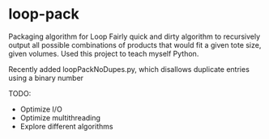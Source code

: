 # loop-pack
Packaging algorithm for Loop
Fairly quick and dirty algorithm to recursively output all possible combinations of products that would fit a given tote size, given volumes. Used this project to teach myself Python.

Recently added loopPackNoDupes.py, which disallows duplicate entries using a binary number

TODO:
- Optimize I/O
- Optimize multithreading
- Explore different algorithms
